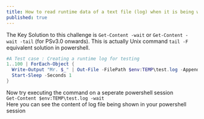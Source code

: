 ```yaml
---
title: How to read runtime data of a text file (log) when it is being written?
published: true
---
```

The Key Solution to this challenge is `Get-Content -wait` or `Get-Content -wait -tail` (for PSv3.0 onwards). This is actually Unix command `tail -F ` equivalent solution in powershell.

```powershell
#A Test case : Creating a runtime log for testing
1..100 | ForEach-Object {
  Write-Output "Mr. $_" | Out-File -FilePath $env:TEMP\test.log -Append | Set-Content  
  Start-Sleep -Seconds 1    
}
```

Now try executing the command on a seperate powershell session  
`Get-Content $env:TEMP\test.log -wait`  
Here you can see the content of log file being shown in your powershell session
